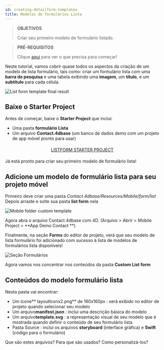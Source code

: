 ```yaml
---
id: creating-detailform-templates
title: Modelos de formulários Lista
---
```


> **OBJETIVOS**
> 
> Criar seu primeiro modelo de formulário listado.

> **PRÉ-REQUISITOS**
> 
> Clique [aqui](prerequisites.html) para ver o que precisa para começar!

Neste tutorial, vamos cobrir quase todos os aspectos da criação de um modelo de lista formulário, tais como: criar um formulário lista com uma **barra de pesquisa** e uma tabela exibindo uma **imagem**, um **título**, e um **subtítulo** para cada célula.

![List form template final result](assets/en/custom-listform/custom-template-final-result.png)

## Baixe o Starter Project

Antes de começar, baixe o **Starter Project** que inclui:

* Uma pasta **formulário Lista**
* Um arquivo **Contact.4dbase**  (um banco de dados demo com um projeto de app móvel pronto para usar)

<div markdown="1" style="text-align: center; margin-top: 20px; margin-bottom: 20px">
<a class="button"
href="https://github.com/4d-for-ios/tutorial-CustomListFormStarter/archive/4702619ed628a98f7cba5aacc08b6302d4bb8f86.zip">LISTFORM STARTER PROJECT</a>
</div>

Já está pronto para criar seu primeiro modelo de formulário lista!

## Adicione um modelo de formulário lista para seu projeto móvel

Primeiro deve criar uma pasta *Contact.4dbase/Resources/Mobile/form/list* Depois arraste e solte sua pasta  **list form** nela

![Mobile folder custom template](assets/en/custom-listform/mobile-folder-custom-template.png)

Agora abra o arquivo Contact.4dbase com 4D. (Arquivo > Abrir > Mobile Project > **App Demo Contact **)

Finalmente, na seção **Forms** do editor de projeto, verá que seu modelo de lista formulário foi adicionado com sucesso à lista de modelos de formulários lista disponíveis!

![Seção Formulários](assets/en/custom-listform/custom-listform-template.png)

Agora vamos nos concentrar nos conteúdos da pasta  **Custom List form**

## Conteúdos do modelo formulário lista

Nesta pasta vai encontrar:

* Um ícone** layoutIconx2.png** de 160x160px : será exibido no editor de projeto quando selecionar seu modelo
* Um arquivo**manifest.json** : inclui uma descrição básica do modelo
* Um arquivo**template.svg** : a representação visual de seu modelo que é mostrada quando definir o conteúdo de seu formulário lista.
* Pasta Source : inclui os arquivos **storyboard** (interface gráfica) e **Swift** (código para o formulário)

Que são estes arquivos? Para que são usados? Como personalizá-los?
